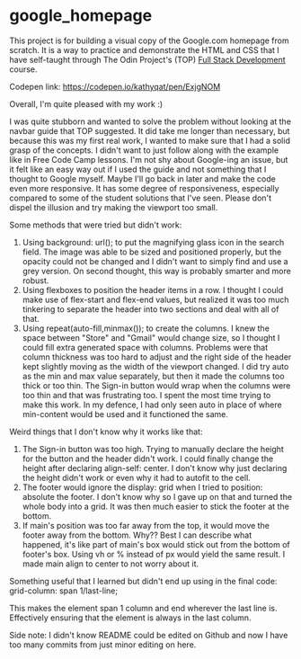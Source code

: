 # google_homepage

This project is for building a visual copy of the Google.com homepage from scratch. It is a way to practice and demonstrate the HTML and CSS that I have self-taught through The Odin Project's (TOP) [Full Stack Development](http://www.theodinproject.com/courses/web-development-101/lessons/html-css) course.

Codepen link: https://codepen.io/kathyqat/pen/ExjgNOM

Overall, I'm quite pleased with my work :)

I was quite stubborn and wanted to solve the problem without looking at the navbar guide that TOP suggested. It did take me longer than necessary, but because this was my first real work, I wanted to make sure that I had a solid grasp of the concepts. I didn't want to just follow along with the example like in Free Code Camp lessons. I'm not shy about Google-ing an issue, but it felt like an easy way out if I used the guide and not something that I thought to Google myself. Maybe I'll go back in later and make the code even more responsive. It has some degree of responsiveness, especially compared to some of the student solutions that I've seen. Please don't dispel the illusion and try making the viewport too small.

Some methods that were tried but didn't work:
1. Using background: url(); to put the magnifying glass icon in the search field. The image was able to be sized and positioned properly, but the opacity could not be changed and I didn't want to simply find and use a grey version. On second thought, this way is probably smarter and more robust.
2. Using flexboxes to position the header items in a row. I thought I could make use of flex-start and flex-end values, but realized it was too much tinkering to separate the header into two sections and deal with all of that.
3. Using repeat(auto-fill,minmax()); to create the columns. I knew the space between "Store" and "Gmail" would change size, so I thought I could fill extra generated space with columns. Problems were that column thickness was too hard to adjust and the right side of the header kept slightly moving as the width of the viewport changed. I did try auto as the min and max value separately, but then it made the columns too thick or too thin. The Sign-in button would wrap when the columns were too thin and that was frustrating too. I spent the most time trying to make this work. In my defence, I had only seen auto in place of where min-content would be used and it functioned the same.

Weird things that I don't know why it works like that: 
1. The Sign-in button was too high. Trying to manually declare the height for the button and the header didn't work. I could finally change the height after declaring align-self: center. I don't know why just declaring the height didn't work or even why it had to autofit to the cell.
2. The footer would ignore the display: grid when I tried to position: absolute the footer. I don't know why so I gave up on that and turned the whole body into a grid. It was then much easier to stick the footer at the bottom.
3. If main's position was too far away from the top, it would move the footer away from the bottom. Why?? Best I can describe what happened, it's like part of main's box would stick out from the bottom of footer's box. Using vh or % instead of px would yield the same result. I made main align to center to not worry about it.

Something useful that I learned but didn't end up using in the final code: 
grid-column: span 1/last-line;

This makes the element span 1 column and end wherever the last line is. Effectively ensuring that the element is always in the last column.

Side note: I didn't know README could be edited on Github and now I have too many commits from just minor editing on here.
